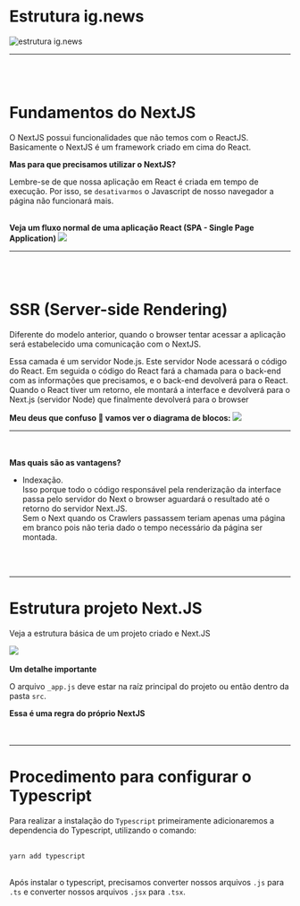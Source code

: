 <h1>Estrutura ig.news</h1>
<img src="https://i.ibb.co/VNGQLdv/structure.png" alt="estrutura ig.news"/>
<hr />
<br /><br />
<h1>Fundamentos do NextJS</h1>
<p>O NextJS possui funcionalidades que não temos com o ReactJS. Basicamente o NextJS é um framework criado em cima do React.</p>
<strong>Mas para que precisamos utilizar o NextJS?</strong>
<p>Lembre-se de que nossa aplicação em React é criada em tempo de execução. Por isso, se <code>desativarmos</code> o Javascript de nosso navegador a página não funcionará mais.</p>
<br />
<strong>Veja um fluxo normal de uma aplicação React (SPA - Single Page Application) </strong>
<img src="https://i.ibb.co/37gqGG2/Screenshot-from-2021-06-29-22-18-42.png" />
<hr />
<br /><br />

<h1>SSR (Server-side Rendering)</h1>
<p>Diferente do modelo anterior, quando o browser tentar acessar a aplicação será estabelecido uma comunicação com o NextJS.</p>
<p>Essa camada é um servidor Node.js. Este servidor Node acessará o código do React.
Em seguida o código do React fará a chamada para o back-end com as informações que precisamos, e o back-end devolverá para o React. Quando o React tiver um retorno, ele montará a interface e devolverá para o Next.js (servidor Node) que finalmente devolverá para o browser</p>
<strong>Meu deus que confuso 🤣 vamos ver o diagrama de blocos:</strong>
<img src="https://i.ibb.co/0V6FW2d/Screenshot-from-2021-06-29-22-39-57.png"/>
<hr/>
<br/><br/>
<strong>Mas quais são as vantagens?</strong>
<ul>
<li>Indexação. <br/> Isso porque todo o código responsável pela renderização da interface passa pelo servidor do Next o browser aguardará o resultado até o retorno do servidor Next.JS.<br/>
Sem o Next quando os Crawlers passassem teriam apenas uma página em branco pois não teria dado o tempo necessário da página ser montada.
</li>
</ul>
<br/><br/>
<hr/>
<h1>Estrutura projeto Next.JS</h1>
<div>
<p>Veja a estrutura básica de um projeto criado e Next.JS</p>
<img src="https://i.ibb.co/yVY7pn2/Screenshot-from-2021-07-04-17-08-55.png"/>
<br/><br/>
<strong>Um detalhe importante</strong>
<p>O arquivo <code>_app.js</code> deve estar na raíz principal do projeto ou então dentro da pasta <code>src</code>.</p>
<strong>Essa é uma regra do próprio NextJS</strong>
</div>
<br/><br/>
<hr/>
<h1>Procedimento para configurar o Typescript</h1>
<div>
<p>Para realizar a instalação do <code>Typescript</code> primeiramente adicionaremos a dependencia do Typescript, utilizando o comando:</p>
<br/>
<code>yarn add typescript</code>
<br/><br/>
<p>Após instalar o typescript, precisamos converter nossos arquivos <code>.js</code> para <code>.ts</code> e converter nossos arquivos <code>.jsx</code> para <code>.tsx</code>.</p>
</div>